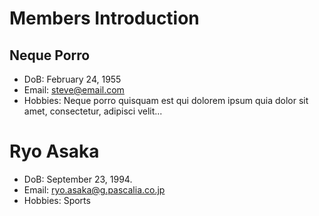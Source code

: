 # Members Introduction

## Neque Porro
- DoB: February 24, 1955
- Email: steve@email.com
- Hobbies: Neque porro quisquam est qui dolorem ipsum quia dolor sit amet, consectetur, adipisci velit...
# Ryo Asaka
- DoB: September 23, 1994.
- Email: ryo.asaka@g.pascalia.co.jp
- Hobbies: Sports
